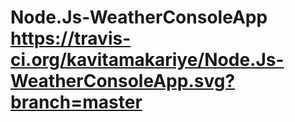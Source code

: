 # Node.Js-WeatherConsoleApp https://travis-ci.org/kavitamakariye/Node.Js-WeatherConsoleApp.svg?branch=master